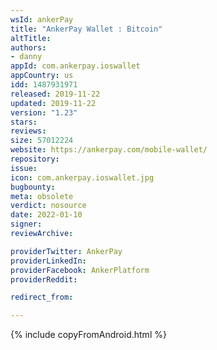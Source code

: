```yaml
---
wsId: ankerPay
title: "AnkerPay Wallet : Bitcoin"
altTitle: 
authors:
- danny
appId: com.ankerpay.ioswallet
appCountry: us
idd: 1487931971
released: 2019-11-22
updated: 2019-11-22
version: "1.23"
stars: 
reviews: 
size: 57012224
website: https://ankerpay.com/mobile-wallet/
repository: 
issue: 
icon: com.ankerpay.ioswallet.jpg
bugbounty: 
meta: obsolete
verdict: nosource
date: 2022-01-10
signer: 
reviewArchive:

providerTwitter: AnkerPay
providerLinkedIn: 
providerFacebook: AnkerPlatform
providerReddit: 

redirect_from:

---
```


{% include copyFromAndroid.html %}
